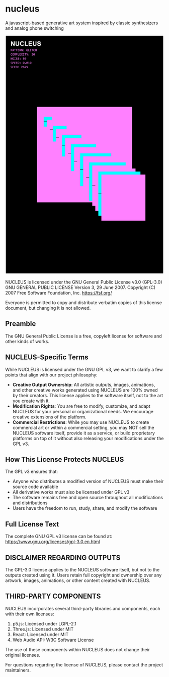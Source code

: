 # nucleus
A javascript-based generative art system inspired by classic synthesizers and analog phone switching

![NP03_001.png](https://github.com/choshdev/nucleus/blob/main/NP03_001.png?raw=true)

NUCLEUS is licensed under the GNU General Public License v3.0 (GPL-3.0) GNU GENERAL PUBLIC LICENSE
Version 3, 29 June 2007. Copyright (C) 2007 Free Software Foundation, Inc. https://fsf.org/

Everyone is permitted to copy and distribute verbatim copies of this license document, but changing it is not allowed.

## Preamble
The GNU General Public License is a free, copyleft license for software and other kinds of works.

## NUCLEUS-Specific Terms
While NUCLEUS is licensed under the GNU GPL v3, we want to clarify a few points that align with our project philosophy:

* **Creative Output Ownership**: All artistic outputs, images, animations, and other creative works generated using NUCLEUS are 100% owned by their creators. This license applies to the software itself, not to the art you create with it.
* **Modification Rights**: You are free to modify, customize, and adapt NUCLEUS for your personal or organizational needs. We encourage creative extensions of the platform.
* **Commercial Restrictions**: While you may use NUCLEUS to create commercial art or within a commercial setting, you may NOT sell the NUCLEUS software itself, provide it as a service, or build proprietary platforms on top of it without also releasing your modifications under the GPL v3.

## How This License Protects NUCLEUS
The GPL v3 ensures that:

* Anyone who distributes a modified version of NUCLEUS must make their source code available
* All derivative works must also be licensed under GPL v3
* The software remains free and open source throughout all modifications and distributions
* Users have the freedom to run, study, share, and modify the software

## Full License Text
The complete GNU GPL v3 license can be found at: https://www.gnu.org/licenses/gpl-3.0.en.html

## DISCLAIMER REGARDING OUTPUTS
The GPL-3.0 license applies to the NUCLEUS software itself, but not to the outputs created using it. Users retain full copyright and ownership over any artwork, images, animations, or other content created with NUCLEUS.

## THIRD-PARTY COMPONENTS
NUCLEUS incorporates several third-party libraries and components, each with their own licenses:

1. p5.js: Licensed under LGPL-2.1
2. Three.js: Licensed under MIT
3. React: Licensed under MIT
4. Web Audio API: W3C Software License

The use of these components within NUCLEUS does not change their original licenses.

For questions regarding the license of NUCLEUS, please contact the project maintainers.
